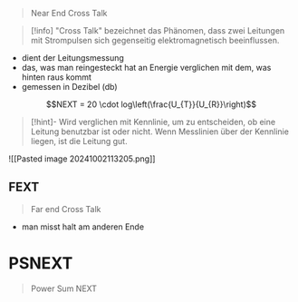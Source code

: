 > Near End Cross Talk

> [!info] "Cross Talk" bezeichnet das Phänomen, dass zwei Leitungen mit Strompulsen sich gegenseitig elektromagnetisch beeinflussen.


- dient der Leitungsmessung
- das, was man reingesteckt hat an Energie verglichen mit dem, was hinten raus kommt
- gemessen in Dezibel (db)

$$NEXT = 20 \cdot log\left(\frac{U_{T}}{U_{R}}\right)$$
> [!hint]- Wird verglichen mit Kennlinie, um zu entscheiden, ob eine Leitung benutzbar ist oder nicht.
> Wenn Messlinien über der Kennlinie liegen, ist die Leitung gut.



 
![[Pasted image 20241002113205.png]]
## FEXT
> Far end Cross Talk

- man misst halt am anderen Ende

# PSNEXT
> Power Sum NEXT

